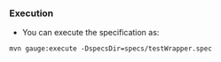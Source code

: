 
### Execution

* You can execute the specification as:

```
mvn gauge:execute -DspecsDir=specs/testWrapper.spec
```